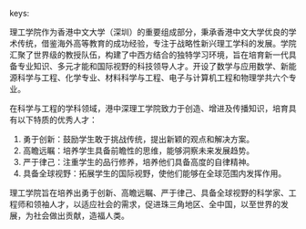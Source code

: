 keys:<SSE>


理工学院作为香港中文大学（深圳）的重要组成部分，秉承香港中文大学优良的学术传统，借鉴海外高等教育的成功经验，专注于战略性新兴理工学科的发展。学院汇聚了世界级的教授队伍，构建了中西方结合的独特学习环境，旨在培育新一代具备专业知识、多元才能和国际视野的科技领导人才。开设了数学与应用数学、新能源科学与工程、化学专业、材料科学与工程、电子与计算机工程和物理学共六个专业。

在科学与工程的学科领域，港中深理工学院致力于创造、增进及传播知识，培育具有以下特质的优秀人才：

1. 勇于创新：鼓励学生敢于挑战传统，提出新颖的观点和解决方案。
2. 高瞻远瞩：培养学生具备前瞻性的思维，能够洞察未来发展趋势。
3. 严于律己：注重学生的品行修养，培养他们具备高度的自律精神。
4. 具备全球视野：拓展学生的国际视野，使他们能够在全球范围内发挥作用。

理工学院旨在培养出勇于创新、高瞻远瞩、严于律己、具备全球视野的科学家、工程师和领袖人才，以适应社会的需求，促进珠三角地区、全中国，以至世界的发展，为社会做出贡献，造福人类。